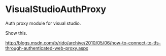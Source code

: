 # VisualStudioAuthProxy
Auth proxy module for visual studio.

Show this.

http://blogs.msdn.com/b/rido/archive/2010/05/06/how-to-connect-to-tfs-through-authenticated-web-proxy.aspx
